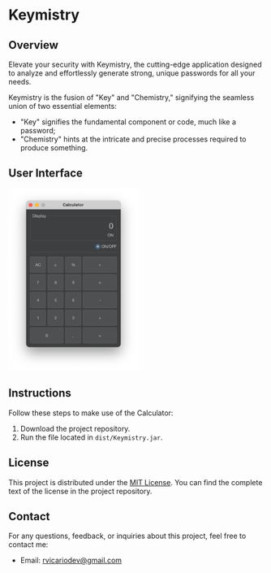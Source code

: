 # Keymistry

## Overview

Elevate your security with Keymistry, the cutting-edge application designed to analyze and effortlessly generate strong, unique passwords for all your needs.

Keymistry is the fusion of "Key" and "Chemistry," signifying the seamless union of two essential elements:

- "Key" signifies the fundamental component or code, much like a password;
- "Chemistry" hints at the intricate and precise processes required to produce something.

## User Interface

<img width="256" alt="keymistry" src="https://github.com/robertovicario/Calculator/blob/c3875bcbd282bf86c2eb217471b0b8e7aaa2d23e/doc/img/calculator.png">

## Instructions

Follow these steps to make use of the Calculator:

1. Download the project repository.
2. Run the file located in `dist/Keymistry.jar`.

## License

This project is distributed under the [MIT License](https://opensource.org/licenses/MIT). You can find the complete text of the license in the project repository.

## Contact

For any questions, feedback, or inquiries about this project, feel free to contact me:

- Email: [rvicariodev@gmail.com](mailto:rvicariodev@gmail.com)
